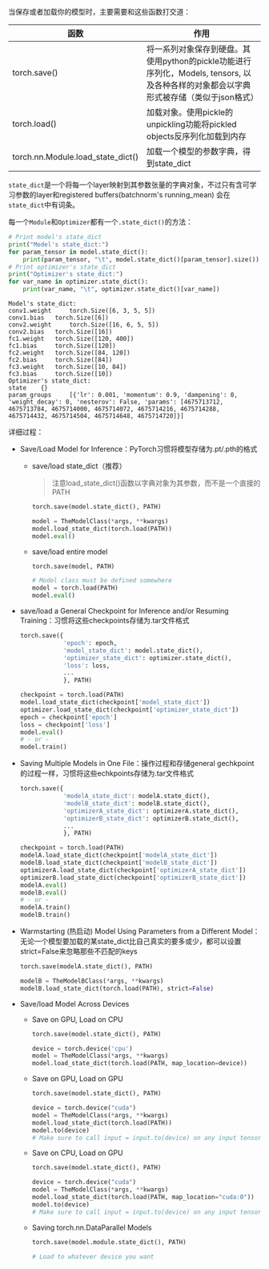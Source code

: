 当保存或者加载你的模型时，主要需要和这些函数打交道：

| 函数                              | 作用                                                         |
| --------------------------------- | ------------------------------------------------------------ |
| torch.save()                      | 将一系列对象保存到硬盘。其使用python的pickle功能进行序列化，Models, tensors, 以及各种各样的对象都会以字典形式被存储（类似于json格式） |
| torch.load()                      | 加载对象。使用pickle的unpickling功能将pickled objects反序列化加载到内存 |
| torch.nn.Module.load_state_dict() | 加载一个模型的参数字典，得到state_dict                       |

`state_dict`是一个将每一个layer映射到其参数张量的字典对象，不过只有含可学习参数的layer和registered buffers(batchnorm's running_mean) 会在`state_dict`中有词条。

每一个`Module`和`Optimizer`都有一个`.state_dict()`的方法：

```python
# Print model's state_dict
print("Model's state_dict:")
for param_tensor in model.state_dict():
    print(param_tensor, "\t", model.state_dict()[param_tensor].size())
# Print optimizer's state_dict
print("Optimizer's state_dict:")
for var_name in optimizer.state_dict():
    print(var_name, "\t", optimizer.state_dict()[var_name])
```

```text
Model's state_dict:
conv1.weight     torch.Size([6, 3, 5, 5])
conv1.bias   torch.Size([6])
conv2.weight     torch.Size([16, 6, 5, 5])
conv2.bias   torch.Size([16])
fc1.weight   torch.Size([120, 400])
fc1.bias     torch.Size([120])
fc2.weight   torch.Size([84, 120])
fc2.bias     torch.Size([84])
fc3.weight   torch.Size([10, 84])
fc3.bias     torch.Size([10])
Optimizer's state_dict:
state    {}
param_groups     [{'lr': 0.001, 'momentum': 0.9, 'dampening': 0, 'weight_decay': 0, 'nesterov': False, 'params': [4675713712, 4675713784, 4675714000, 4675714072, 4675714216, 4675714288, 4675714432, 4675714504, 4675714648, 4675714720]}]
```

详细过程：

- Save/Load Model for Inference：PyTorch习惯将模型存储为.pt/.pth的格式

    - save/load state_dict（推荐）

        > 注意load_state_dict()函数以字典对象为其参数，而不是一个直接的PATH  

        ```python
        torch.save(model.state_dict(), PATH)
        
        model = TheModelClass(*args, **kwargs)
        model.load_state_dict(torch.load(PATH))
        model.eval()
        ```

    - save/load entire model

        ```python
        torch.save(model, PATH)
        
        # Model class must be defined somewhere
        model = torch.load(PATH)
        model.eval()
        ```

- save/load a General Checkpoint for Inference and/or Resuming Training：习惯将这些checkpoints存储为.tar文件格式

    ```python
    torch.save({
                'epoch': epoch,
                'model_state_dict': model.state_dict(),
                'optimizer_state_dict': optimizer.state_dict(),
                'loss': loss,
                ...
                }, PATH)
    
    checkpoint = torch.load(PATH)
    model.load_state_dict(checkpoint['model_state_dict'])
    optimizer.load_state_dict(checkpoint['optimizer_state_dict'])
    epoch = checkpoint['epoch']
    loss = checkpoint['loss']
    model.eval()
    # - or -
    model.train()
    ```

- Saving Multiple Models in One File：操作过程和存储general gechkpoint的过程一样，习惯将这些echkpoints存储为.tar文件格式

    ```python
    torch.save({
                'modelA_state_dict': modelA.state_dict(),
                'modelB_state_dict': modelB.state_dict(),
                'optimizerA_state_dict': optimizerA.state_dict(),
                'optimizerB_state_dict': optimizerB.state_dict(),
                ...
                }, PATH)
    
    checkpoint = torch.load(PATH)
    modelA.load_state_dict(checkpoint['modelA_state_dict'])
    modelB.load_state_dict(checkpoint['modelB_state_dict'])
    optimizerA.load_state_dict(checkpoint['optimizerA_state_dict'])
    optimizerB.load_state_dict(checkpoint['optimizerB_state_dict'])
    modelA.eval()
    modelB.eval()
    # - or -
    modelA.train()
    modelB.train()
    ```

- Warmstarting (热启动) Model Using Parameters from a Different Model：无论一个模型要加载的某state_dict比自己真实的要多或少，都可以设置strict=False来忽略那些不匹配的keys

    ```python
    torch.save(modelA.state_dict(), PATH)
    
    modelB = TheModelBClass(*args, **kwargs)
    modelB.load_state_dict(torch.load(PATH), strict=False)
    ```

- Save/load Model Across Devices

    - Save on GPU, Load on CPU

        ```python
        torch.save(model.state_dict(), PATH)
        
        device = torch.device('cpu')
        model = TheModelClass(*args, **kwargs)
        model.load_state_dict(torch.load(PATH, map_location=device))
        ```

    - Save on GPU, Load on GPU

        ```python
        torch.save(model.state_dict(), PATH)
        
        device = torch.device("cuda")
        model = TheModelClass(*args, **kwargs)
        model.load_state_dict(torch.load(PATH))
        model.to(device)
        # Make sure to call input = input.to(device) on any input tensors that you feed to the model
        ```

    - Save on CPU, Load on GPU

        ```python
        torch.save(model.state_dict(), PATH)
        
        device = torch.device("cuda")
        model = TheModelClass(*args, **kwargs)
        model.load_state_dict(torch.load(PATH, map_location="cuda:0"))  # Choose whatever GPU device number you want
        model.to(device)
        # Make sure to call input = input.to(device) on any input tensors that you feed to the model
        ```

    - Saving torch.nn.DataParallel Models

        ```python
        torch.save(model.module.state_dict(), PATH)
        
        # Load to whatever device you want
        ```

